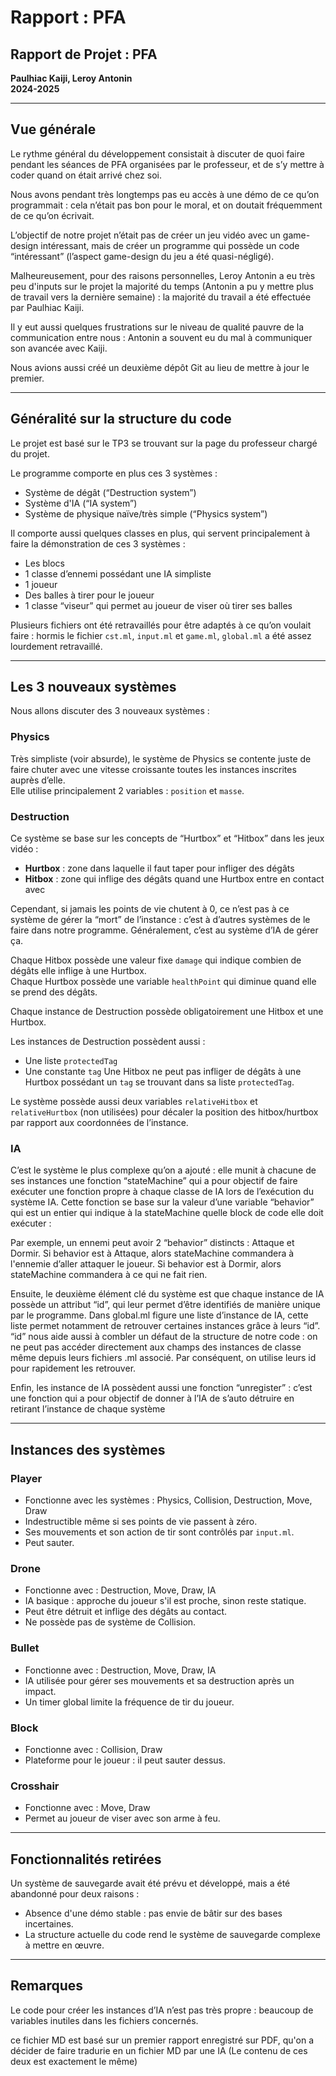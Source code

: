 # Rapport : PFA

## Rapport de Projet : PFA
**Paulhiac Kaiji, Leroy Antonin**  
**2024-2025**

---

## Vue générale

Le rythme général du développement consistait à discuter de quoi faire pendant les séances de PFA organisées par le professeur, et de s’y mettre à coder quand on était arrivé chez soi.

Nous avons pendant très longtemps pas eu accès à une démo de ce qu’on programmait : cela n’était pas bon pour le moral, et on doutait fréquemment de ce qu’on écrivait.

L’objectif de notre projet n’était pas de créer un jeu vidéo avec un game-design intéressant, mais de créer un programme qui possède un code “intéressant” (l’aspect game-design du jeu a été quasi-négligé).

Malheureusement, pour des raisons personnelles, Leroy Antonin a eu très peu d'inputs sur le projet la majorité du temps (Antonin a pu y mettre plus de travail vers la dernière semaine) : la majorité du travail a été effectuée par Paulhiac Kaiji.

Il y eut aussi quelques frustrations sur le niveau de qualité pauvre de la communication entre nous : Antonin a souvent eu du mal à communiquer son avancée avec Kaiji.

Nous avions aussi créé un deuxième dépôt Git au lieu de mettre à jour le premier.

---

## Généralité sur la structure du code

Le projet est basé sur le TP3 se trouvant sur la page du professeur chargé du projet.

Le programme comporte en plus ces 3 systèmes :
- Système de dégât (“Destruction system”)
- Système d'IA (“IA system”)
- Système de physique naïve/très simple (“Physics system”)

Il comporte aussi quelques classes en plus, qui servent principalement à faire la démonstration de ces 3 systèmes :
- Les blocs
- 1 classe d’ennemi possédant une IA simpliste
- 1 joueur
- Des balles à tirer pour le joueur
- 1 classe “viseur” qui permet au joueur de viser où tirer ses balles

Plusieurs fichiers ont été retravaillés pour être adaptés à ce qu’on voulait faire : hormis le fichier `cst.ml`, `input.ml` et `game.ml`, `global.ml` a été assez lourdement retravaillé.

---

## Les 3 nouveaux systèmes

Nous allons discuter des 3 nouveaux systèmes :

### Physics

Très simpliste (voir absurde), le système de Physics se contente juste de faire chuter avec une vitesse croissante toutes les instances inscrites auprès d’elle.  
Elle utilise principalement 2 variables : `position` et `masse`.

### Destruction

Ce système se base sur les concepts de “Hurtbox” et “Hitbox” dans les jeux vidéo :
- **Hurtbox** : zone dans laquelle il faut taper pour infliger des dégâts
- **Hitbox** : zone qui inflige des dégâts quand une Hurtbox entre en contact avec

Cependant, si jamais les points de vie chutent à 0, ce n’est pas à ce système de gérer la “mort” de l’instance : c’est à d’autres systèmes de le faire dans notre programme. Généralement, c’est au système d’IA de gérer ça.

Chaque Hitbox possède une valeur fixe `damage` qui indique combien de dégâts elle inflige à une Hurtbox.  
Chaque Hurtbox possède une variable `healthPoint` qui diminue quand elle se prend des dégâts.

Chaque instance de Destruction possède obligatoirement une Hitbox et une Hurtbox.

Les instances de Destruction possèdent aussi :
- Une liste `protectedTag`
- Une constante `tag`
Une Hitbox ne peut pas infliger de dégâts à une Hurtbox possédant un `tag` se trouvant dans sa liste `protectedTag`.

Le système possède aussi deux variables `relativeHitbox` et `relativeHurtbox` (non utilisées) pour décaler la position des hitbox/hurtbox par rapport aux coordonnées de l’instance.

### IA

C’est le système le plus complexe qu’on a ajouté : elle munit à chacune de ses  instances une fonction “stateMachine” qui a pour objectif de faire exécuter 
une fonction propre à chaque classe de IA lors de l’exécution du système IA. Cette fonction se base sur la valeur d’une variable “behavior” qui est un entier qui indique à la stateMachine quelle block de code elle doit exécuter : 


Par exemple, un ennemi peut avoir 2 “behavior” distincts : Attaque et Dormir. Si behavior est à Attaque, alors stateMachine commandera à l'ennemie d’aller attaquer le joueur. Si behavior est à Dormir, alors stateMachine commandera à ce qui ne fait rien.

Ensuite, le deuxième élément clé du système est que chaque instance de IA possède un attribut “id”, qui leur permet d’être identifiés de manière unique par le programme. Dans global.ml figure une liste d’instance de IA, cette liste permet notamment de retrouver certaines instances grâce à leurs “id”. “id” nous aide aussi à combler un défaut de la structure de notre code : on ne peut pas accéder directement aux champs des instances de classe même depuis leurs fichiers .ml associé. Par conséquent, on utilise leurs id pour rapidement les retrouver. 

Enfin, les instance de IA possèdent aussi une fonction “unregister” : c’est une fonction qui a pour objectif de donner à l’IA de s’auto détruire en retirant l’instance de chaque système

---

## Instances des systèmes

### Player
- Fonctionne avec les systèmes : Physics, Collision, Destruction, Move, Draw
- Indestructible même si ses points de vie passent à zéro.
- Ses mouvements et son action de tir sont contrôlés par `input.ml`.
- Peut sauter.

### Drone
- Fonctionne avec : Destruction, Move, Draw, IA
- IA basique : approche du joueur s'il est proche, sinon reste statique.
- Peut être détruit et inflige des dégâts au contact.
- Ne possède pas de système de Collision.

### Bullet
- Fonctionne avec : Destruction, Move, Draw, IA
- IA utilisée pour gérer ses mouvements et sa destruction après un impact.
- Un timer global limite la fréquence de tir du joueur.

### Block
- Fonctionne avec : Collision, Draw
- Plateforme pour le joueur : il peut sauter dessus.

### Crosshair
- Fonctionne avec : Move, Draw
- Permet au joueur de viser avec son arme à feu.

---

## Fonctionnalités retirées

Un système de sauvegarde avait été prévu et développé, mais a été abandonné pour deux raisons :
- Absence d'une démo stable : pas envie de bâtir sur des bases incertaines.
- La structure actuelle du code rend le système de sauvegarde complexe à mettre en œuvre.

---

## Remarques

Le code pour créer les instances d’IA n’est pas très propre : beaucoup de variables inutiles dans les fichiers concernés.

ce fichier MD est basé sur un premier rapport enregistré sur PDF, qu'on a décider de faire tradurie en un fichier MD par une IA (Le contenu de ces deux est exactement le même)

